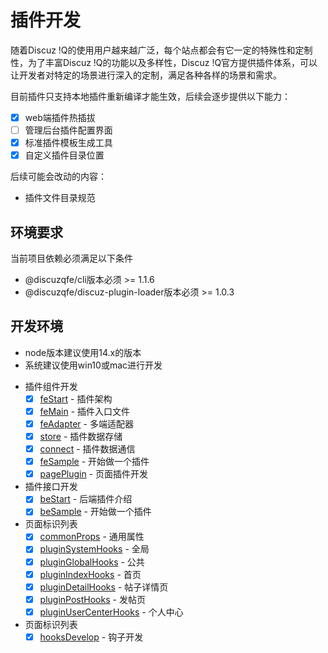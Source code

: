 # 插件开发

随着Discuz !Q的使用用户越来越广泛，每个站点都会有它一定的特殊性和定制性，为了丰富Discuz !Q的功能以及多样性，Discuz !Q官方提供插件体系，可以让开发者对特定的场景进行深入的定制，满足各种各样的场景和需求。

目前插件只支持本地插件重新编译才能生效，后续会逐步提供以下能力：

- [x]  web端插件热插拔
- [ ]  管理后台插件配置界面
- [x]  标准插件模板生成工具
- [x]  自定义插件目录位置

后续可能会改动的内容：
- 插件文件目录规范

## 环境要求
当前项目依赖必须满足以下条件
- @discuzqfe/cli版本必须 >= 1.1.6
- @discuzqfe/discuz-plugin-loader版本必须 >= 1.0.3

## 开发环境
- node版本建议使用14.x的版本
- 系统建议使用win10或mac进行开发

<!--<TextMenu>-->
- 插件组件开发
  - [x] [feStart](./docs/architecture.md) - 插件架构
  - [x] [feMain](./docs/entry.md) - 插件入口文件
  - [x] [feAdapter](./docs/adapter.md) - 多端适配器
  - [x] [store](./docs/store.md) - 插件数据存储
  - [x] [connect](./docs/connect.md) - 插件数据通信
  - [x] [feSample](./docs/sample.md) - 开始做一个插件
  - [x] [pagePlugin](./docs/page_plugin.md) - 页面插件开发
- 插件接口开发
  - [x] [beStart](./docs/be/start.md) - 后端插件介绍
  - [x] [beSample](./docs/be/sample.md) - 开始做一个插件
- 页面标识列表
  - [x] [commonProps](./docs/hooks/common_props.md) - 通用属性
  - [x] [pluginSystemHooks](./docs/hooks/plugin_system_hooks.md) - 全局
  - [x] [pluginGlobalHooks](./docs/hooks/plugin_global_hooks.md) - 公共
  - [x] [pluginIndexHooks](./docs/hooks/plugin_index_hooks.md) - 首页
  - [x] [pluginDetailHooks](./docs/hooks/plugin_detail_hooks.md) - 帖子详情页
  - [x] [pluginPostHooks](./docs/hooks/plugin_post_hooks.md) - 发帖页
  - [x] [pluginUserCenterHooks](./docs/hooks/plugin_user_center_hooks.md) - 个人中心
- 页面标识列表
  - [x] [hooksDevelop](./docs/hooks/hook_develop.md) - 钩子开发
<!--</TextMenu>-->


